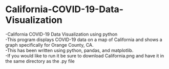 # California-COVID-19-Data-Visualization
-California COVID-19 Data Visualization using python  
-This program displays COVID-19 data on a map of California and shows a graph specifically for Orange County, CA.  
-This has been written using python, pandas, and matplotlib.  
-If you would like to run it be sure to download California.png and have it in the same directory as the .py file  
